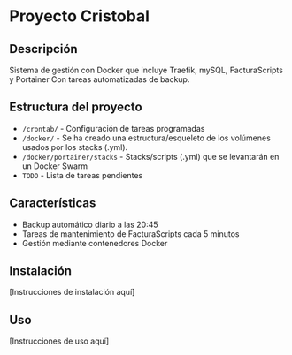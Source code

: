 # Proyecto Cristobal

## Descripción
Sistema de gestión con Docker que incluye Traefik, mySQL, FacturaScripts y Portainer
Con tareas automatizadas de backup.

## Estructura del proyecto
- `/crontab/` - Configuración de tareas programadas
- `/docker/` - Se ha creado una estructura/esqueleto de los volúmenes usados por los stacks (.yml).
- `/docker/portainer/stacks` - Stacks/scripts (.yml) que se levantarán en un Docker Swarm
- `TODO` - Lista de tareas pendientes

## Características
- Backup automático diario a las 20:45
- Tareas de mantenimiento de FacturaScripts cada 5 minutos
- Gestión mediante contenedores Docker

## Instalación
[Instrucciones de instalación aquí]

## Uso
[Instrucciones de uso aquí]